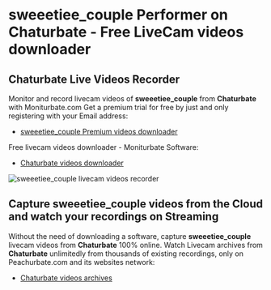 # sweeetiee_couple Performer on Chaturbate - Free LiveCam videos downloader

## Chaturbate Live Videos Recorder

Monitor and record livecam videos of **sweeetiee_couple** from **Chaturbate** with Moniturbate.com
Get a premium trial for free by just and only registering with your Email address:
* [sweeetiee_couple Premium videos downloader](https://moniturbate.com/request-demo-licence-key.html)

Free livecam videos downloader - Moniturbate Software:
* [Chaturbate videos downloader](https://moniturbate.com/moniturbate-download-software.html)

![sweeetiee_couple livecam videos recorder](https://peachurnet.com/templates/moniturbate-software.png)


## Capture sweeetiee_couple videos from the Cloud and watch your recordings on Streaming

Without the need of downloading a software, capture **sweeetiee_couple** livecam videos from **Chaturbate** 100% online.
Watch Livecam archives from **Chaturbate** unlimitedly from thousands of existing recordings, only on Peachurbate.com and its websites network:
* [Chaturbate videos archives](https://peachurnet.com/)